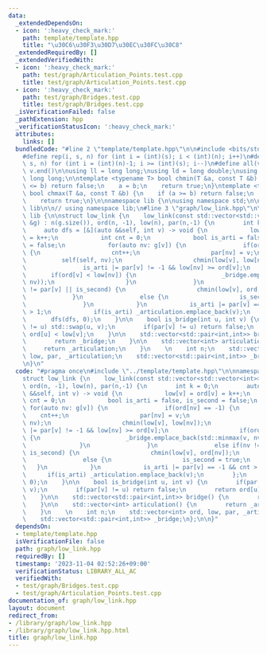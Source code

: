 ```yaml
---
data:
  _extendedDependsOn:
  - icon: ':heavy_check_mark:'
    path: template/template.hpp
    title: "\u30C6\u30F3\u30D7\u30EC\u30FC\u30C8"
  _extendedRequiredBy: []
  _extendedVerifiedWith:
  - icon: ':heavy_check_mark:'
    path: test/graph/Articulation_Points.test.cpp
    title: test/graph/Articulation_Points.test.cpp
  - icon: ':heavy_check_mark:'
    path: test/graph/Bridges.test.cpp
    title: test/graph/Bridges.test.cpp
  _isVerificationFailed: false
  _pathExtension: hpp
  _verificationStatusIcon: ':heavy_check_mark:'
  attributes:
    links: []
  bundledCode: "#line 2 \"template/template.hpp\"\n\n#include <bits/stdc++.h>\n\n\
    #define rep(i, s, n) for (int i = (int)(s); i < (int)(n); i++)\n#define rrep(i,\
    \ s, n) for (int i = (int)(n)-1; i >= (int)(s); i--)\n#define all(v) v.begin(),\
    \ v.end()\n\nusing ll = long long;\nusing ld = long double;\nusing ull = unsigned\
    \ long long;\n\ntemplate <typename T> bool chmin(T &a, const T &b) {\n    if (a\
    \ <= b) return false;\n    a = b;\n    return true;\n}\ntemplate <typename T>\
    \ bool chmax(T &a, const T &b) {\n    if (a >= b) return false;\n    a = b;\n\
    \    return true;\n}\n\nnamespace lib {\n\nusing namespace std;\n\n}  // namespace\
    \ lib\n\n// using namespace lib;\n#line 3 \"graph/low_link.hpp\"\n\nnamespace\
    \ lib {\n\nstruct low_link {\n    low_link(const std::vector<std::vector<int>>\
    \ &g) : n(g.size()), ord(n, -1), low(n), par(n,-1) {\n        int k = 0;\n   \
    \     auto dfs = [&](auto &&self, int v) -> void {\n            low[v] = ord[v]\
    \ = k++;\n            int cnt = 0;\n            bool is_arti = false, is_second\
    \ = false;\n            for(auto nv: g[v]) {\n                if(ord[nv] == -1)\
    \ {\n                    cnt++;\n                    par[nv] = v;\n          \
    \          self(self, nv);\n                    chmin(low[v], low[nv]);\n    \
    \                is_arti |= par[v] != -1 && low[nv] >= ord[v];\n             \
    \       if(ord[v] < low[nv]) {\n                        _bridge.emplace_back(std::minmax(v,\
    \ nv));\n                    }\n                }\n                else if(nv\
    \ != par[v] || is_second) {\n                    chmin(low[v], ord[nv]);\n   \
    \             }\n                else {\n                    is_second = true;\n\
    \                }\n            }\n            is_arti |= par[v] == -1 && cnt\
    \ > 1;\n            if(is_arti) _articulation.emplace_back(v);\n        };\n \
    \       dfs(dfs, 0);\n    }\n\n    bool is_bridge(int u, int v) {\n        if(par[v]\
    \ != u) std::swap(u, v);\n        if(par[v] != u) return false;\n        return\
    \ ord[u] < low[v];\n    }\n\n    std::vector<std::pair<int,int>> bridge() {\n\
    \        return _bridge;\n    }\n\n    std::vector<int> articulation() {\n   \
    \     return _articulation;\n    }\n    \n    int n;\n    std::vector<int> ord,\
    \ low, par, _articulation;\n    std::vector<std::pair<int,int>> _bridge;\n};\n\
    \n}\n"
  code: "#pragma once\n#include \"../template/template.hpp\"\n\nnamespace lib {\n\n\
    struct low_link {\n    low_link(const std::vector<std::vector<int>> &g) : n(g.size()),\
    \ ord(n, -1), low(n), par(n,-1) {\n        int k = 0;\n        auto dfs = [&](auto\
    \ &&self, int v) -> void {\n            low[v] = ord[v] = k++;\n            int\
    \ cnt = 0;\n            bool is_arti = false, is_second = false;\n           \
    \ for(auto nv: g[v]) {\n                if(ord[nv] == -1) {\n                \
    \    cnt++;\n                    par[nv] = v;\n                    self(self,\
    \ nv);\n                    chmin(low[v], low[nv]);\n                    is_arti\
    \ |= par[v] != -1 && low[nv] >= ord[v];\n                    if(ord[v] < low[nv])\
    \ {\n                        _bridge.emplace_back(std::minmax(v, nv));\n     \
    \               }\n                }\n                else if(nv != par[v] ||\
    \ is_second) {\n                    chmin(low[v], ord[nv]);\n                }\n\
    \                else {\n                    is_second = true;\n             \
    \   }\n            }\n            is_arti |= par[v] == -1 && cnt > 1;\n      \
    \      if(is_arti) _articulation.emplace_back(v);\n        };\n        dfs(dfs,\
    \ 0);\n    }\n\n    bool is_bridge(int u, int v) {\n        if(par[v] != u) std::swap(u,\
    \ v);\n        if(par[v] != u) return false;\n        return ord[u] < low[v];\n\
    \    }\n\n    std::vector<std::pair<int,int>> bridge() {\n        return _bridge;\n\
    \    }\n\n    std::vector<int> articulation() {\n        return _articulation;\n\
    \    }\n    \n    int n;\n    std::vector<int> ord, low, par, _articulation;\n\
    \    std::vector<std::pair<int,int>> _bridge;\n};\n\n}"
  dependsOn:
  - template/template.hpp
  isVerificationFile: false
  path: graph/low_link.hpp
  requiredBy: []
  timestamp: '2023-11-04 02:52:26+09:00'
  verificationStatus: LIBRARY_ALL_AC
  verifiedWith:
  - test/graph/Bridges.test.cpp
  - test/graph/Articulation_Points.test.cpp
documentation_of: graph/low_link.hpp
layout: document
redirect_from:
- /library/graph/low_link.hpp
- /library/graph/low_link.hpp.html
title: graph/low_link.hpp
---
```

